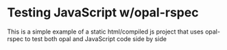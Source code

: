 # Testing JavaScript w/opal-rspec

This is a simple example of a static html/compiled js project that
uses opal-rspec to test both opal and JavaScript code side by side
